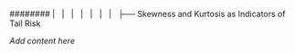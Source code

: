 ######## |   |   |   |   |   |   |   ├── Skewness and Kurtosis as Indicators of Tail Risk

*Add content here*